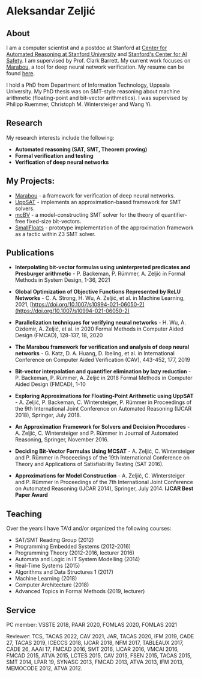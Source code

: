 # Aleksandar Zeljić

## About
I am a computer scientist and a postdoc at Stanford at [Center for Automated
Reasoning at Stanford University](https://centaur.stanford.edu) and [Stanford's
Center for AI Safety](https://aisafety.stanford.edu). I am supervised by Prof.
Clark Barrett. My current work focuses on
[Marabou](https://neuralnetworkverification.github.io/), a tool for deep neural
network verification. My resume can be found [here](azresume.pdf).

I hold a PhD from Department of Information Technology, Uppsala University. My
PhD thesis was on SMT-style reasoning about machine arithmetic
(floating-point and bit-vector arithmetics). I was supervised by Philipp
Ruemmer, Christoph M. Wintersteiger and Wang Yi.

## Research
My research interests include the following:

* **Automated reasoning (SAT, SMT, Theorem proving)**
* **Formal verification and testing**
* **Verification of deep neural networks**

## My Projects:
  - [Marabou](https://github.com/NeuralNetworkVerification/Marabou) - a framework for verification of deep neural networks.
  - [UppSAT](https://github.com/uuverifiers/uppsat) - implements an approximation-based framework for SMT solvers.
  - [mcBV](https://github.com/Microsoft/mcBV) - a model-constructing SMT solver for the theory of quantifier-free fixed-size bit-vectors.
  - [SmallFloats](https://github.com/AleksandarZeljic/z3) - prototype implementation of the approximation framework as a tactic within Z3 SMT solver.

## Publications

* **Interpolating bit-vector formulas using uninterpreted predicates and Presburger arithmetic** - P. Backeman, P. Rümmer, A. Zeljić
 in Formal Methods in System Design, 1-36, 2021

* **Global Optimization of Objective Functions Represented by ReLU Networks** - C. A. Strong, H. Wu, A. Zeljić, et al. 
  in Machine Learning, 2021, [https://doi.org/10.1007/s10994-021-06050-2](https://doi.org/10.1007/s10994-021-06050-2)
  
* **Parallelization techniques for verifying neural networks** - H. Wu, A. Ozdemir, A. Zeljić, et al.
  in 2020 Formal Methods in Computer Aided Design (FMCAD), 128-137,	18,	2020

* **The Marabou framework for verification and analysis of deep neural networks** - G. Katz, D. A. Huang, D. Ibeling, et al.
 in International Conference on Computer Aided Verification (CAV), 443-452,	177, 2019

* **Bit-vector interpolation and quantifier elimination by lazy reduction** - P. Backeman, P. Rümmer, A. Zeljić
 in 2018 Formal Methods in Computer Aided Design (FMCAD), 1-10

* **Exploring Approximations for Floating-Point Arithmetic using UppSAT** - A. Zeljić, P. Backeman, C. Wintersteiger, P. Rümmer 
  in Proceedings of the 9th International Joint Conference on Automated Reasoning (IJCAR 2018), Springer, July 2018.

* **An Approximation Framework for Solvers and Decision Procedures** - A. Zeljić, C. Wintersteiger and P. Rümmer 
  in Journal of Automated Reasoning, Springer, November 2016.


* **Deciding Bit-Vector Formulas Using MCSAT** - A. Zeljić, C. Wintersteiger and P. Rümmer in Proceedings of the 19th International Conference on Theory and Applications of Satisfiability Testing (SAT 2016).

* **Approximations for Model Construction** - A. Zeljić, C. Wintersteiger and P. Rümmer
  in Proceedings of the 7th International Joint Conference on Automated Reasoning (IJCAR 2014), Springer, July 2014. **IJCAR Best Paper Award**
  
## Teaching
Over the years I have TA'd and/or organized the following courses:
 * SAT/SMT Reading Group (2012)
 * Programming Embedded Systems (2012-2016)
 * Programming Theory (2012-2016, lecturer 2016)
 * Automata and Logic in IT System Modelling (2014)
 * Real-Time Systems (2015)
 * Algorithms and Data Structures 1 (2017) 
 * Machine Learning (2018)
 * Computer Architecture (2018)
 * Advanced Topics in Formal Methods (2019, lecturer)
 
## Service

PC member: VSSTE 2018, PAAR 2020, FOMLAS 2020, FOMLAS 2021

Reviewer: TCS, TACAS 2022, CAV 2021, JAR, TACAS 2020, IFM 2019, CADE 27,
TACAS 2019, ICECCS 2018, IJCAR 2018, NFM 2017, TABLEAUX 2017, CADE 26, AAAI 17,
FMCAD 2016, SMT 2016, IJCAR 2016, VMCAI 2016, FMCAD 2015, ATVA 2015, LCTES 2015,
CAV 2015, FSEN 2015, TACAS 2015, SMT 2014, LPAR 19, SYNASC 2013, FMCAD 2013,
ATVA 2013, IFM 2013, MEMOCODE 2012, ATVA 2012.



